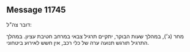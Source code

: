 ## Message 11745

דובר צה"ל:

מחר (ג׳), במהלך שעות הבוקר, יתקיים תרגיל צבאי במרחב חטיבת עציון. במהלך התרגיל תורגש תנועה ערה של כלי רכב, אין חשש לאירוע ביטחוני.

